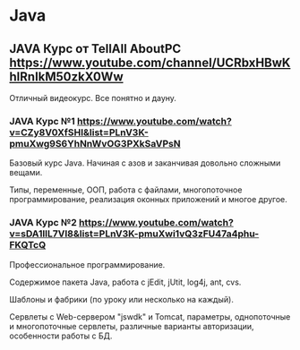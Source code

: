 # Java

## JAVA Курс от TellAll AboutPC https://www.youtube.com/channel/UCRbxHBwKhlRnIkM50zkX0Ww

Отличный видеокурс. Все понятно и дауну.

### JAVA Курс №1 https://www.youtube.com/watch?v=CZy8V0XfSHI&list=PLnV3K-pmuXwg9S6YhNnWvOG3PXkSaVPsN

Базовый курс Java. Начиная с азов и заканчивая довольно сложными вещами.

Типы, переменные, ООП, работа с файлами, многопоточное программирование, реализация оконных приложений и многое другое.

### JAVA Курс №2 https://www.youtube.com/watch?v=sDA1IlL7VI8&list=PLnV3K-pmuXwi1vQ3zFU47a4phu-FKQTcQ

Профессиональное программирование.

Содержимое пакета Java, работа с jEdit, jUtit, log4j, ant, cvs.

Шаблоны и фабрики (по уроку или несколько на каждый).

Сервлеты с Web-сервером "jswdk"  и Tomcat, параметры, однопоточные и многопоточные сервлеты, различные варианты авторизации, особенности работы с БД.
